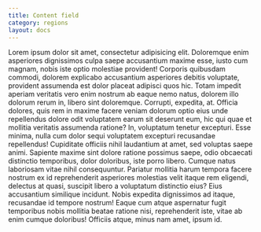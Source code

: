 ```yaml
---
title: Content field
category: regions
layout: docs
---
```


Lorem ipsum dolor sit amet, consectetur adipisicing elit. Doloremque enim asperiores dignissimos culpa saepe accusantium maxime esse, iusto cum magnam, nobis iste optio molestiae provident! Corporis quibusdam commodi, dolorem explicabo accusantium asperiores debitis voluptate, provident assumenda est dolor placeat adipisci quos hic. Totam impedit aperiam veritatis vero enim nostrum ab eaque nemo natus, dolorem illo dolorum rerum in, libero sint doloremque. Corrupti, expedita, at. Officia dolores, quis rem in maxime facere veniam dolorum optio eius unde repellendus dolore odit voluptatem earum sit deserunt eum, hic qui quae et mollitia veritatis assumenda ratione? In, voluptatum tenetur excepturi. Esse minima, nulla cum dolor sequi voluptatem excepturi recusandae repellendus! Cupiditate officiis nihil laudantium at amet, sed voluptas saepe animi. Sapiente maxime sint dolore ratione possimus saepe, odio obcaecati distinctio temporibus, dolor doloribus, iste porro libero. Cumque natus laboriosam vitae nihil consequuntur. Pariatur mollitia harum tempora facere nostrum ex id reprehenderit asperiores molestias velit itaque rem eligendi, delectus at quasi, suscipit libero a voluptatum distinctio eius? Eius accusantium similique incidunt. Nobis expedita dignissimos ad itaque, recusandae id tempore nostrum! Eaque cum atque aspernatur fugit temporibus nobis mollitia beatae ratione nisi, reprehenderit iste, vitae ab enim cumque doloribus! Officiis atque, minus nam amet, ipsum id.